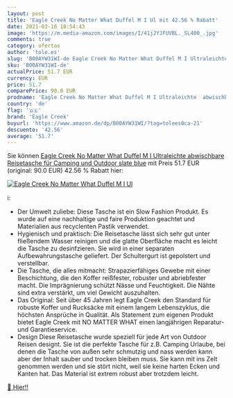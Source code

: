 ```yaml
---
layout: post
title: 'Eagle Creek No Matter What Duffel M I Ul mit 42.56 % Rabatt'
date: 2021-03-16 18:54:43
image: 'https://m.media-amazon.com/images/I/41jJYJFUVBL._SL400_.jpg'
comments: true
category: ofertas
author: 'tole.es'
slug: 'B00AYW31WI-de Eagle Creek No Matter What Duffel M I Ultraleichte...'
sku: 'B00AYW31WI-de'
actualPrice: 51.7 EUR
currency: EUR
price: 51.7
comparePrice: 90.0 EUR
prodname: 'Eagle Creek No Matter What Duffel M I Ultraleichte  abwischbare Reisetasche für Camping und Outdoor   slate blue'
country: 'de'
flag: '🇩🇪'
brand: 'Eagle Creek'
buyurl: 'https://www.amazon.de/dp/B00AYW31WI/?tag=tolees0ca-21'
descuento: '42.56'
average: '51.7'
---
```


Sie können [Eagle Creek No Matter What Duffel M I Ultraleichte  abwischbare Reisetasche für Camping und Outdoor   slate blue](https://www.amazon.de/dp/B00AYW31WI/?tag=tolees0ca-21) mit Preis 51.7 EUR (original: 90.0 EUR) 42.56 % Rabatt hier:

[![Eagle Creek No Matter What Duffel M I Ul](https://m.media-amazon.com/images/I/41jJYJFUVBL._SL400_.jpg)](https://www.amazon.de/dp/B00AYW31WI/?tag=tolees0ca-21)

ℹ️:

- Der Umwelt zuliebe: Diese Tasche ist ein Slow Fashion Produkt. Es wurde auf eine nachhaltige und faire Produktion geachtet und Materialien aus recyclenten Pastik verwendet.
- Hygienisch und praktisch: Die Reisetasche lässt sich sehr gut unter fließendem Wasser reinigen und die glatte Oberfläche macht es leicht die Tasche zu desinfzieren. Sie wird in einer separaten Aufbewahrungstasche geliefert. Der Schultergurt ist gepolstert und verstellbar.
- Die Tasche, die alles mitmacht: Strapazierfähiges Gewebe mit einer Beschichtung, die den Koffer reißfester, robuster und abriebfester macht. Die Imprägnierung schützt Nässe und Feuchtigkeit. Die Nähte sind extra verstärkt, um viel Gewicht auszuhalten.
- Das Original: Seit über 45 Jahren legt Eagle Creek den Standard für robuste Koffer und Rucksäcke mit einem langem Lebenszyklus, die höchsten Ansprüche in Qualität. Als Statement zum eigenen Produkt bietet Eagle Creek mit NO MATTER WHAT einen langjährigen Reparatur- und Garantieservice.
- Design Diese Reisetasche wurde speziell für jede Art von Outdoor Reisen designt. Sie ist die perfekte Tasche für z.B. Camping Urlaube, bei denen die Tasche von außen sehr schmutzig und nass werden kann aber der Inhalt sauber und trocken bleiben muss. Sie kann mit ins Zelt genommen werden und sie stört nicht, weil sie keine harten Ecken und Kanten hat. Das Material ist extrem robust aber trotzdem leicht.

[🛒 Hier!!](https://www.amazon.de/dp/B00AYW31WI/?tag=tolees0ca-21)
